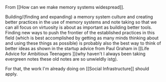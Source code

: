From [[How can we make memory systems widespread]]. 

Building/(finding and expanding) a memory system culture and creating better practices in the use of memory systems and note taking so that we can all focus on virtuosity is about as important as building better tools. Finding new ways to push the frontier of the established practices in this field (which is best accomplished by getting as many minds thinking about and using these things as possible) is probably also the best way to think of better ideas as shown in the startup advice from Paul Graham in [[Life Advice for Ambitious Teenagers ]](why haven't I always been taking evergreen notes these old notes are so unwieldly istg).

For that, the work I'm already doing on [[Social Infrastructure]] should apply. 